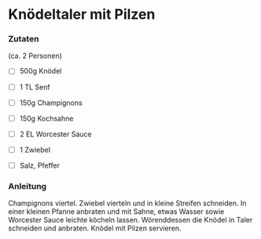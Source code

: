 # Knödeltaler mit Pilzen

### Zutaten
(ca. 2 Personen)

- [ ] 500g Knödel
- [ ] 1 TL Senf
- [ ] 150g Champignons
- [ ] 150g Kochsahne
- [ ] 2 EL Worcester Sauce
- [ ] 1 Zwiebel
- [ ] Salz, Pfeffer


### Anleitung
Champignons viertel. Zwiebel vierteln und in kleine Streifen schneiden. In einer kleinen Pfanne anbraten und mit Sahne, 
etwas Wasser sowie Worcester Sauce leichte köcheln lassen.
Wörenddessen die Knödel in Taler schneiden und anbraten. Knödel mit Pilzen servieren.

